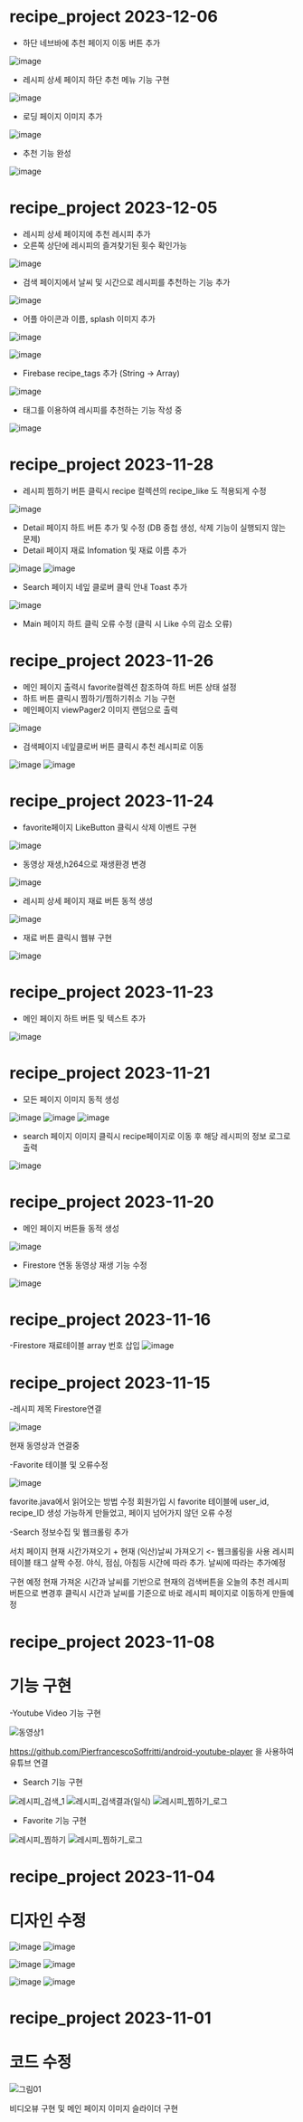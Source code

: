# recipe_project 2023-12-06
- 하단 네브바에 추천 페이지 이동 버튼 추가

![image](https://github.com/rydnjs98/recipe_project/assets/89891055/75492f5c-59af-4e19-945e-27c5d7829955)

- 레시피 상세 페이지 하단 추천 메뉴 기능 구현

![image](https://github.com/rydnjs98/recipe_project/assets/89891055/75fb1d82-6f18-45ef-8757-ca33eb126333)

- 로딩 페이지 이미지 추가

![image](https://github.com/rydnjs98/recipe_project/assets/89891055/ffa31fd1-80e0-48f0-adbf-ef26cd74a75a)

- 추천 기능 완성

![image](https://github.com/rydnjs98/recipe_project/assets/89891055/961aa3a9-05f8-4c82-89d3-bc5e1d962be2)



# recipe_project 2023-12-05
- 레시피 상세 페이지에 추천 레시피 추가
- 오른쪽 상단에 레시피의 즐겨찾기된 횟수 확인가능

![image](https://github.com/rydnjs98/recipe_project/assets/89891055/8e48836f-a2ac-4c05-9da3-94361ef043b9)

- 검색 페이지에서 날씨 및 시간으로 레시피를 추천하는 기능 추가

![image](https://github.com/rydnjs98/recipe_project/assets/89891055/2ffb4af0-a160-475e-828e-f4a584da6568)

- 어플 아이콘과 이름, splash 이미지 추가

![image](https://github.com/rydnjs98/recipe_project/assets/89891055/ca9faf3f-91dd-438e-98c1-806743f2b664)

![image](https://github.com/rydnjs98/recipe_project/assets/89891055/bb68c770-477f-4bf7-8efb-c88079977c04)

- Firebase recipe_tags 추가 (String → Array)

![image](https://github.com/rydnjs98/recipe_project/assets/89891055/52757148-99d3-43a8-93b3-6ee5104cc858)

- 태그를 이용하여 레시피를 추천하는 기능 작성 중

![image](https://github.com/rydnjs98/recipe_project/assets/89891055/b0259f1c-30f1-43cb-ab96-7d2744f7d84b)




# recipe_project 2023-11-28
- 레시피 찜하기 버튼 클릭시 recipe 컬렉션의 recipe_like 도 적용되게 수정

![image](https://github.com/rydnjs98/recipe_project/assets/89891055/85610e59-9bb7-4e66-950f-bf4dff014045)

- Detail 페이지 하트 버튼 추가 및 수정 (DB 중첩 생성, 삭제 기능이 실행되지 않는 문제)
- Detail 페이지 재료 Infomation 및 재료 이름 추가

![image](https://github.com/rydnjs98/recipe_project/assets/89891055/e2244c52-89ce-466d-a382-d2abdfaaf13c) ![image](https://github.com/rydnjs98/recipe_project/assets/89891055/8769aa44-cc62-42e8-8a37-ed1b2f59c24b)


- Search 페이지 네잎 클로버 클릭 안내 Toast 추가

![image](https://github.com/rydnjs98/recipe_project/assets/89891055/78c4da70-d3de-4cb1-b527-64a6f0721859)


- Main 페이지 하트 클릭 오류 수정 (클릭 시 Like 수의 감소 오류)
 
# recipe_project 2023-11-26
- 메인 페이지 출력시 favorite컬렉션 참조하여 하트 버튼 상태 설정
- 하트 버튼 클릭시 찜하기/찜하기취소 기능 구현
- 메인페이지 viewPager2 이미지 랜덤으로 출력

![image](https://github.com/rydnjs98/recipe_project/assets/89891055/7159c7d6-c298-49bb-a890-5d748253d87a)

- 검색페이지 네잎클로버 버튼 클릭시 추천 레시피로 이동

![image](https://github.com/rydnjs98/recipe_project/assets/89891055/36a28c2b-02af-41e7-8b85-0de94a4e355a) ![image](https://github.com/rydnjs98/recipe_project/assets/89891055/0d10e2e8-34b6-4ebe-bfe6-303452304669)




# recipe_project 2023-11-24
- favorite페이지 LikeButton 클릭시 삭제 이벤트 구현

![image](https://github.com/rydnjs98/recipe_project/assets/89891055/7c07e312-cceb-4b87-831d-d97d9b37ac7f)

- 동영상 재생,h264으로 재생환경 변경

![image](https://github.com/rydnjs98/recipe_project/assets/89891055/959a2b10-5567-4556-b536-0271b34373f3)

- 레시피 상세 페이지 재료 버튼 동적 생성

![image](https://github.com/rydnjs98/recipe_project/assets/89891055/d1fa180a-591d-4728-b73a-85da86a5a1c4)

- 재료 버튼 클릭시 웹뷰 구현

![image](https://github.com/rydnjs98/recipe_project/assets/89891055/f0224eb4-b0f8-4a24-baec-7bbac934a34b)




# recipe_project 2023-11-23
- 메인 페이지 하트 버튼 및 텍스트 추가

![image](https://github.com/rydnjs98/recipe_project/assets/89891055/cfed3dfd-b559-4ed6-b937-504fe51b7e54)


# recipe_project 2023-11-21
- 모든 페이지 이미지 동적 생성

![image](https://github.com/rydnjs98/recipe_project/assets/89891055/43c7b4c2-56fa-4b21-aa7b-d6fb05e510e4) ![image](https://github.com/rydnjs98/recipe_project/assets/89891055/77c86564-60db-4c8a-9019-9965432e7bd2)
![image](https://github.com/rydnjs98/recipe_project/assets/89891055/77bf7bb3-9c6c-4e8f-856e-bc531f5fdb14)

- search 페이지 이미지 클릭시 recipe페이지로 이동 후 해당 레시피의 정보 로그로 출력

![image](https://github.com/rydnjs98/recipe_project/assets/89891055/6fa70dc6-90df-43b1-835e-c2ab5222d348)



# recipe_project 2023-11-20
- 메인 페이지 버튼들 동적 생성
  
![image](https://github.com/rydnjs98/recipe_project/assets/89891055/cf9f9455-2c8a-4886-94b9-44d7976654f1)

- Firestore 연동 동영상 재생 기능 수정

![image](https://github.com/rydnjs98/recipe_project/assets/89891055/b102374c-c461-4d40-904c-ffd5e1410618)



# recipe_project 2023-11-16
-Firestore 재료테이블 array 번호 삽입
![image](https://github.com/vahallla/recipe_project/assets/89891803/9e3ea9ec-9a44-4983-8968-38ffe6edcf49)






# recipe_project 2023-11-15
-레시피 제목 Firestore연결

![image](https://github.com/vahallla/recipe_project/assets/89891803/0854040d-7996-4623-a303-f19cb4ae4afd) 

현재 동영상과 연결중





-Favorite 테이블 및 오류수정

![image](https://github.com/vahallla/recipe_project/assets/89891803/5d689754-dacc-452d-9795-04cd7d18a7d4)

favorite.java에서 읽어오는 방법 수정
회원가입 시 favorite 테이블에 user_id, recipe_ID 생성 가능하게 만들었고, 페이지 넘어가지 않던 오류 수정


-Search 정보수집 및 웹크롤링 추가

서치 페이지 현재 시간가져오기 + 현재 (익산)날씨 가져오기 <- 웹크롤링을 사용
레시피 테이블 태그 살짝 수정. 야식, 점심, 아침등 시간에 따라 추가. 날씨에 따라는 추가예정

구현 예정 현재 가져온 시간과 날씨를 기반으로 현재의 검색버튼을 오늘의 추천 레시피 버튼으로 변경후
클릭시 시간과 날씨를 기준으로 바로 레시피 페이지로 이동하게 만들예정








# recipe_project 2023-11-08
# 기능 구현
-Youtube Video 기능 구현

![동영상1](https://github.com/vahallla/recipe_project/assets/89891803/a4548006-aef8-41fb-9a47-6dfc0390fe1f)

https://github.com/PierfrancescoSoffritti/android-youtube-player
을 사용하여 유튜브 연결

- Search 기능 구현

![레시피_검색_1](https://github.com/vahallla/recipe_project/assets/89891803/310bbd91-94f7-4d00-8952-c9e7c6ad567f) ![레시피_검색결과(일식)](https://github.com/vahallla/recipe_project/assets/89891803/5bb871a8-70b4-436c-9047-52bd0a188948)
![레시피_찜하기_로그](https://github.com/vahallla/recipe_project/assets/89891803/32ee62a1-e058-49fb-a3ea-c7b8f5267894)



- Favorite 기능 구현

![레시피_찜하기](https://github.com/vahallla/recipe_project/assets/89891803/7c3c8da6-043a-478e-b9af-e91c4ed186b5) ![레시피_찜하기_로그](https://github.com/vahallla/recipe_project/assets/89891803/9e1fad02-987b-43b0-ab99-67326611e381)










# recipe_project 2023-11-04
# 디자인 수정
![image](https://github.com/rydnjs98/recipe_project/assets/89891055/46e5a99e-477f-4493-add3-9682d920f5d1) ![image](https://github.com/rydnjs98/recipe_project/assets/89891055/2226a65d-d4c2-46d0-8bf8-0012e4a4817f)

![image](https://github.com/rydnjs98/recipe_project/assets/89891055/e84c34c6-5998-414d-90d4-34908e649b3a) ![image](https://github.com/rydnjs98/recipe_project/assets/89891055/3dc98005-061b-4a61-8708-5d30fadfa7ab)

![image](https://github.com/rydnjs98/recipe_project/assets/89891055/8b3130c4-a8c3-4398-b73c-4002d910482b) ![image](https://github.com/rydnjs98/recipe_project/assets/89891055/a57afabd-1d88-47a4-9403-e55ab0330870) 



# recipe_project 2023-11-01
# 코드 수정
![그림01](https://github.com/rydnjs98/recipe_project/assets/89891055/de286092-fa17-489c-910d-d5b0fb2c84f1)


비디오뷰 구현 및 메인 페이지 이미지 슬라이더 구현

